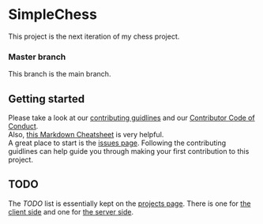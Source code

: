 # SimpleChess
This project is the next iteration of my chess project.  
### Master branch  
This branch is the main branch.  
## Getting started  
Please take a look at our [contributing guidlines](../master/CONTRIBUTING.md) and our [Contributor Code of Conduct](../master/CODE_OF_CONDUCT.md).  
Also, [this Markdown Cheatsheet](https://github.com/adam-p/markdown-here/wiki/Markdown-Cheatsheet) is very helpful.  
A great place to start is the [issues page](https://github.com/LeftistTachyon/SimpleChess/issues). Following the contributing guidlines can help guide you through making your first contribution to this project.  
## TODO  
The _TODO_ list is essentially kept on the [projects page](https://github.com/LeftistTachyon/SimpleChess/projects). There is one for [the client side](https://github.com/LeftistTachyon/SimpleChess/projects/1) and one for [the server side](https://github.com/LeftistTachyon/SimpleChess/projects/2).  
